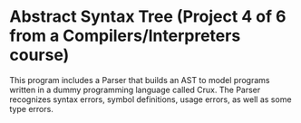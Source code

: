 Abstract Syntax Tree (Project 4 of 6 from a Compilers/Interpreters course)
==============

This program includes a Parser that builds an AST to model programs written in a dummy programming language called Crux. The Parser recognizes syntax errors, symbol definitions, usage errors, as well as some type errors.
